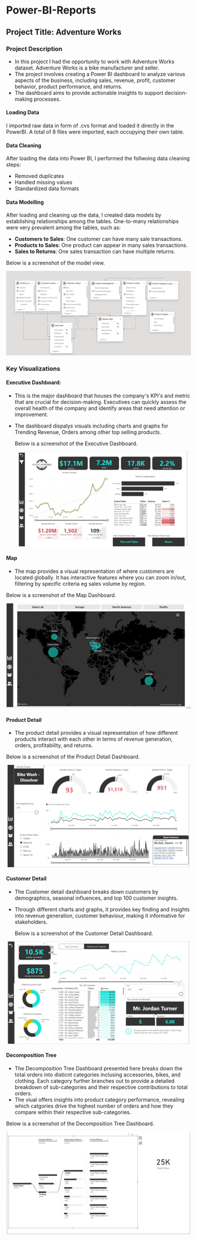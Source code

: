 # Power-BI-Reports

## Project Title: Adventure Works

### Project Description

- In this project I had the opportunity to work with Adventure Works dataset. Adventure Works is a bike manufacturer and seller.
- The project involves creating a Power BI dashboard to analyze various aspects of the business, including sales, revenue, profit, customer behavior, product performance, and returns.
- The dashboard aims to provide actionable insights to support decision-making processes.

#### Loading Data

I imported raw data in form of .cvs format and loaded it directly in the PowerBI. A total of 8 files were imported, each occupying their own table.

#### Data Cleaning

After loading the data into Power BI, I performed the follwoing data cleaning steps:
- Removed duplicates
- Handled missing values
- Standardized data formats


#### Data Modelling

After loading and cleaning up the data, I created data models by establishing relationships among the tables. One-to-many relationships
  were very prevalent among the tables, such as:
  - **Customers to Sales**: One customer can have many sale transactions.
  - **Products to Sales**: One product can appear in many sales transactions.
  - **Sales to Returns**: One sales transaction can have multiple returns.
    
 Below is a screenshot of the model view.
  
  ![Adventure Works Data Model](images/Adventure_Works_Data_Model.png)
  
### Key Visualizations

#### Executive Dashboard: 
- This is the major dashboard that houses the company's KPI's and metric that are crucial for decision-making. Executives can quickly assess the overall
  health of the company and identify areas that need attention or improvement.
- The dashboard dispalys visuals including charts and graphs for Trending Revenue, Orders among other top selling products.
  
  Below is a screenshot of the Executive Dashboard.

  ![Adventure Works Executive Dashboard](images/Adventure%20Works%20Executive%20Dashboard.png)

#### Map
- The map provides a visual representation of where customers are located globally. It has interactive features where you can zoom in/out, filtering
  by specific criteria eg sales volume by region.
  
 Below is a screenshot of the Map Dashboard.
 
 ![Adventure_Works_Map](images/Adventure_Works_Map.png)


#### Product Detail
- The product detail provides a visual representation of how different products interact with each other in terms of revenue generation,
   orders, profitability, and returns.

 Below is a screenshot of the Product Detail Dashboard.

![Adventure_Works Product Detail](images/Adventure_Works%20Product%20Detail.png)


#### Customer Detail
- The Customer detail dashboard breaks down customers by demographics, seasonal influences, and top 100 customer insights.
- Through different charts and graphs, it provides key finding and insights into revenue generation, customer behaviour, making it informative for stakeholders.

  Below is a screenshot of the Customer Detail Dashboard.

![Adventure_Works Customer Detail](images/Adventure_Works%20Customer%20Detail.png)

#### Decomposition Tree
- The Decomposition Tree Dashboard presented here breaks down the total orders into disticnt categories inclusing accessories, bikes, and clothing. Each
  category further branches out to provide a detailed breakdown of sub-categories and their respective contributions to total orders.
- The viual offers insights into product category performance, revealing which catgories drive the highest number of orders and how they compare  within their
  respective sub-categories.

Below is a screenshot of the Decomposition Tree Dashboard.

![Adventure_Works Decomposition Tree ](images/Adventure_Works%20Decomposition%20Tree.png)


 




















  

